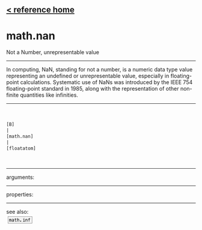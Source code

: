[< reference home](index.html)
---

# math.nan


Not a Number, unrepresentable value

---

In computing, NaN, standing for not a number, is a numeric data type value
            representing an undefined or unrepresentable value, especially in floating-point
            calculations. Systematic use of NaNs was introduced by the IEEE 754 floating-point
            standard in 1985, along with the representation of other non-finite quantities like
            infinities.
<br>


---


```


[B]
|
[math.nan]
|
[floatatom]

            
```

---
arguments:


---
properties:


---
see also:<br>
[![math.inf](img/object_math.inf.png)](math.inf.html)
